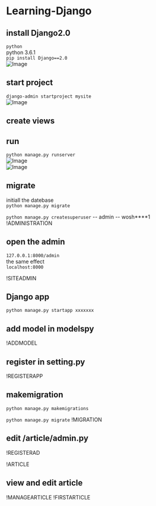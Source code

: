 # Learning-Django  

## install Django2.0
`python`  
python 3.6.1  
`pip install Django==2.0`  
![Image](https://github.com/hanxuwu/Learning-Django/blob/master/Githug/Learning_Django2.0/Document/SCREENSHOT/INSTALL.PNG)  


## start project  
`django-admin startproject mysite`  
![Image](https://github.com/hanxuwu/Learning-Django/blob/master/Githug/Learning_Django2.0/Document/SCREENSHOT/STARTPROJECT.PNG)  

## create views    

## run  

`python manage.py runserver`  
![Image](https://github.com/hanxuwu/Learning-Django/blob/master/Githug/Learning_Django2.0/Document/SCREENSHOT/RUNSERVER.PNG)    
![Image](https://github.com/hanxuwu/Learning-Django/blob/master/Githug/Learning_Django2.0/Document/SCREENSHOT/OPENWEBSITE.PNG)   

## migrate  
initiall the datebase    
`python manage.py migrate`  

`python manage.py createsuperuser`  -- admin   -- wosh****1 
!ADMINISTRATION  
## open the admin   

`127.0.0.1:8000/admin`  
the same effect    
`localhost:8000`  

!SITEADMIN  

## Django app  
`python manage.py startapp xxxxxxx`  

## add model in modelspy  

!ADDMODEL  

## register in setting.py  
!REGISTERAPP  

## makemigration  
`python manage.py makemigrations`  

`python manage.py migrate` 
!MIGRATION 

## edit /article/admin.py  
!REGISTERAD

!ARTICLE

## view and edit article
!MANAGEARTICLE
!FIRSTARTICLE
